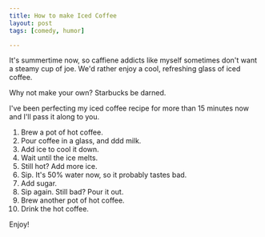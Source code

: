 ```yaml
---
title: How to make Iced Coffee
layout: post
tags: [comedy, humor]

---
```


It's summertime now, so caffiene addicts like myself sometimes don't want a steamy cup of joe. We'd rather enjoy a cool, refreshing glass of iced coffee. 

Why not make your own? Starbucks be darned. 

I've been perfecting my iced coffee recipe for more than 15 minutes now and I'll pass it along to you. 

1. Brew a pot of hot coffee. 
2. Pour coffee in a glass, and ddd milk.
4. Add ice to cool it down.
5. Wait until the ice melts.
6. Still hot? Add more ice.
7. Sip. It's 50% water now, so it probably tastes bad.
9. Add sugar. 
10. Sip again. Still bad? Pour it out.
12. Brew another pot of hot coffee.
13. Drink the hot coffee.

Enjoy!